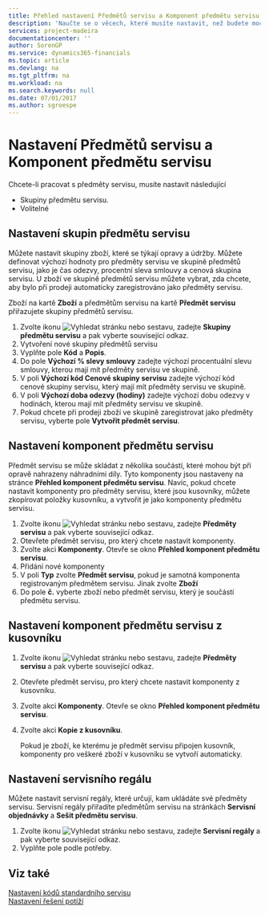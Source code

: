 ```yaml
---
title: Přehled nastavení Předmětů servisu a Komponent předmětu servisu | Microsoft Docs
description: 'Naučte se o věcech, které musíte nastavit, než budete moci používat předměty servisu, včetně výchozích hodnot, jako je čas odezvy, procentní sleva smlouvy a cenová skupina servisu.'
services: project-madeira
documentationcenter: ''
author: SorenGP
ms.service: dynamics365-financials
ms.topic: article
ms.devlang: na
ms.tgt_pltfrm: na
ms.workload: na
ms.search.keywords: null
ms.date: 07/01/2017
ms.author: sgroespe
---
```

# <a name="set-up-service-items-and-service-item-components"></a>Nastavení Předmětů servisu a Komponent předmětu servisu
Chcete-li pracovat s předměty servisu, musíte nastavit následující

* Skupiny předmětu servisu. 
* Volitelné

## <a name="to-set-up-service-item-groups"></a>Nastavení skupin předmětu servisu
Můžete nastavit skupiny zboží, které se týkají opravy a údržby. Můžete definovat výchozí hodnoty pro předměty servisu ve skupině předmětů servisu, jako je čas odezvy, procentní sleva smlouvy a cenová skupina servisu. U zboží ve skupině předmětů servisu můžete vybrat, zda chcete, aby bylo při prodeji automaticky zaregistrováno jako předměty servisu.  
  
Zboží na kartě **Zboží** a předmětům servisu na kartě **Předmět servisu** přiřazujete skupiny předmětů servisu.  
  
1. Zvolte ikonu ![Vyhledat stránku nebo sestavu](media/ui-search/search_small.png "Vyhledat stránku nebo sestavu"), zadejte **Skupiny předmětu servisu** a pak vyberte související odkaz.  
2. Vytvoření nové skupiny předmětů servisu  
3. Vyplňte pole **Kód** a **Popis**.  
4. Do pole **Výchozí % slevy smlouvy** zadejte výchozí procentuální slevu smlouvy, kterou mají mít předměty servisu ve skupině.  
5. V poli **Výchozí kód Cenové skupiny servisu** zadejte výchozí kód cenové skupiny servisu, který mají mít předměty servisu ve skupině.  
6. V poli **Výchozí doba odezvy (hodiny)** zadejte výchozí dobu odezvy v hodinách, kterou mají mít předměty servisu ve skupině.  
7. Pokud chcete při prodeji zboží ve skupině zaregistrovat jako předměty servisu, vyberte pole **Vytvořit předmět servisu**.  

## <a name="to-set-up-service-item-components"></a>Nastavení komponent předmětu servisu
Předmět servisu se může skládat z několika součástí, které mohou být při opravě nahrazeny náhradními díly. Tyto komponenty jsou nastaveny na stránce **Přehled komponent předmětu servisu**. Navíc, pokud chcete nastavit komponenty pro předměty servisu, které jsou kusovníky, můžete zkopírovat položky kusovníku, a vytvořit je jako komponenty předmětu servisu. 
  
1. Zvolte ikonu ![Vyhledat stránku nebo sestavu](media/ui-search/search_small.png "Vyhledat stránku nebo sestavu"), zadejte **Předměty servisu** a pak vyberte související odkaz. 
2. Otevřete předmět servisu, pro který chcete nastavit komponenty.  
3. Zvolte akci **Komponenty**. Otevře se okno **Přehled komponent předmětu servisu**.  
4. Přidání nové komponenty  
5. V poli **Typ** zvolte **Předmět servisu**, pokud je samotná komponenta registrovaným předmětem servisu. Jinak zvolte **Zboží**  
6. Do pole **č.** vyberte zboží nebo předmět servisu, který je součástí předmětu servisu.  

## <a name="to-set-up-service-item-components-from-a-bom"></a>Nastavení komponent předmětu servisu z kusovníku
1.  Zvolte ikonu ![Vyhledat stránku nebo sestavu](media/ui-search/search_small.png "Vyhledat stránku nebo sestavu"), zadejte **Předměty servisu** a pak vyberte související odkaz.  
2. Otevřete předmět servisu, pro který chcete nastavit komponenty z kusovníku.  
3. Zvolte akci **Komponenty**. Otevře se okno **Přehled komponent předmětu servisu**.  
4. Zvolte akci **Kopie z kusovníku**.  
  
    Pokud je zboží, ke kterému je předmět servisu připojen kusovník, komponenty pro veškeré zboží v kusovníku se vytvoří automaticky.  

## <a name="to-set-up-a-service-shelf"></a>Nastavení servisního regálu
Můžete nastavit servisní regály, které určují, kam ukládáte své předměty servisu. Servisní regály přiřadíte předmětům servisu na stránkách **Servisní objednávky** a **Sešit předmětu servisu**.  
  
1. Zvolte ikonu ![Vyhledat stránku nebo sestavu](media/ui-search/search_small.png "Vyhledat stránku nebo sestavu"), zadejte **Servisní regály** a pak vyberte související odkaz.
2. Vyplňte pole podle potřeby.

## <a name="see-also"></a>Viz také
[Nastavení kódů standardního servisu](service-how-setup-service-coding.md)   
[Nastavení řešení potíží](service-how-setup-troubleshooting.md)